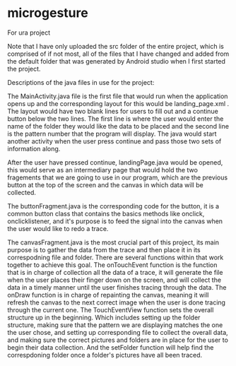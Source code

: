 # microgesture
For ura project

Note that I have only uploaded the src folder of the entire project, which is comprised of if not most, all of the files that I have changed and added from the default folder that was generated by Android studio when I first started the project.

Descriptions of the java files in use for the project:

The MainActivity.java file is the first file that would run when the application opens up and the corresponding layout for this would be landing_page.xml . The layout would have two blank lines for users to fill out and a continue button below the two lines. The first line is where the user would enter the name of the folder they would like the data to be placed and the second line is the pattern number that the program will display. The java would start another activity when the user press continue and pass those two sets of information along.

After the user have pressed continue, landingPage.java would be opened, this would serve as an intermediary page that would hold the two fragements that we are going to use in our program, which are the previous button at the top of the screen and the canvas in which data will be collected.

The buttonFragment.java is the corresponding code for the button, it is a common button class that contains the basics methods like onclick, onclicklistener, and it's purpose is to feed the signal into the canvas when the user would like to redo a trace.

The canvasFragment.java is the most crucial part of this project, its main purpose is to gather the data from the trace and then place it in its correspodning file and folder. There are several functions within that work together to achieve this goal. The onTouchEvent function is the function that is in charge of collection all the data of a trace, it will generate the file when the user places their finger down on the screen, and will collect the data in a timely manner until the user finishes tracing through the data. The onDraw function is in charge of repainting the canvas, meaning it will refresh the canvas to the next correct image when the user is done tracing through the current one. The TouchEventView function sets the overall structure up in the beginning. Which includes setting up the folder structure, making sure that the pattern we are displaying matches the one the user chose, and setting up corresponding file to collect the overall data, and making sure the correct pictures and folders are in place for the user to begin their data collection. And the setFolder function will help find the correspdoning folder once a folder's pictures have all been traced.
